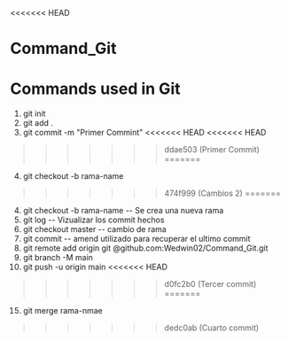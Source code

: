 <<<<<<< HEAD
# Command_Git
Commands used in Git
=======
1. git init 
2. git add .
3. git commit -m "Primer Commint"
<<<<<<< HEAD
<<<<<<< HEAD
>>>>>>> ddae503 (Primer Commit)
=======
4. git checkout -b rama-name
>>>>>>> 474f999 (Cambios 2)
=======
4. git checkout -b rama-name -- Se crea una nueva rama 
9. git log -- Vizualizar los commit hechos
10.  git checkout master -- cambio de rama
11. git commit -- amend utilizado para recuperar el ultimo commit 
12. git remote add origin git @github.com:Wedwin02/Command_Git.git
13. git branch -M main 
14. git push -u origin main
<<<<<<< HEAD
>>>>>>> d0fc2b0 (Tercer commit)
=======
15. git merge rama-nmae
>>>>>>> dedc0ab (Cuarto  commit)
